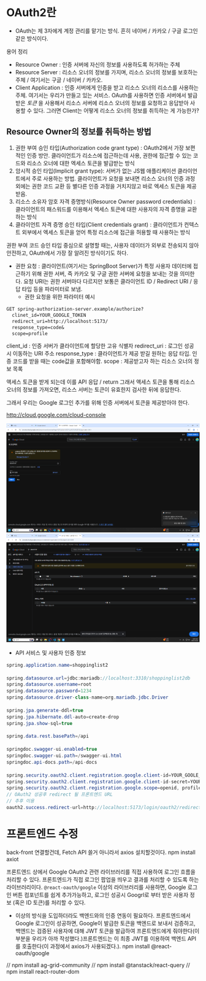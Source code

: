 # OAuth2란
- OAuth는 제 3자에게 계정 관리를 맡기는 방식. 흔히 네이버 / 카카오 / 구글 로그인 같은 방식이다.

용어 정리
- Resource Owner : 인증 서버에 자신의 정보를 사용하도록 허가하는 주체
- Resource Server : 리소스 오너의 정보를 가지며, 리소스 오너의 정보를 보호하는 주체 / 여기서는 구글 / 네이버 / 카카오.
- Client Application : 인증 서버에게 인증을 받고 리소스 오너의 리소스를 사용하는 주체. 여기서는 우리가 만들고 있는 서비스.
OAuth를 사용하면 인증 서버에서 발급받은 _토큰_ 을 사용해서 리소스 서버에 리소스 오너의 정보를 요청하고 응답받아 사용할 수 있다. 그러면 Client는 어떻게 리소스 오너의 정보를 취득하는 게 가능한가?

## Resource Owner의 정보를 취득하는 방법
1. 권한 부여 승인 타입(Authorization code grant type) : OAuth2에서 가장 보편적인 인증 방안. 클라이언트가 리소스에 접근하는데 사용, 권한에 접근할 수 있는 코드와 리소스 오너에 대한 엑세스 토큰을 발급받는 방식
2. 암시적 승인 타입(Implicit grant type): 서버가 없는 JS웹 애플리케이션 클라이언트에서 주로 사용하는 방법. 클라이언트가 요청을 보내면 리소스 오너의 인증 과정 외에는 권한 코드 교환 등 별다른 인증 과정을 거치지않고 바로 엑세스 토큰을 제공받음.
3. 리소스 소유자 암호 자격 증명방식(Resource Owner password credentials) : 클라이언트의 패스워드를 이용해서 엑세스 토큰에 대한 사용자의 자격 증명을 교환하는 방식
4. 클라이언트 자격 증명 승인 타입(Client credentials grant) : 클라이언트가 컨텍스트 외부에서 엑세스 토큰을 얻어 특정 리소스에 접근을 허용할 때 사용하는 방식

권한 부여 코드 승인 타입 중심으로 설명할 때는, 사용자 데이터가 외부로 전송되지 않아 안전하고, OAuth에서 가장 잘 알려진 방식이기도 하다.
- 권한 요청 : 클라이언트(여기서는 SpringBoot Server)가 특정 사용자 데이터에 접근하기 위해 권한 서버, 즉 카카오 및 구글 권한 서버에 요청을 보내는 것을 의미한다. 요청 URI는 권한 서버마다 다르지만 보통은 클라이언트 ID / Redirect URI / 응답 타입 등을 파라미터로 보냄.
  - 권한 요청을 위한 파라미터 예시

```
GET spring-authorization-server.example/authorize?
  clinet_id=YOUR_GOOGLE_TOKEN
  redirect_uri=http://localhost:5173/
  response_type=code&
  scope=profile
```

client_id : 인증 서버가 클라이언트에 할당한 고유 식별자
redirect_uri : 로그인 성공 시 이동하는 URI 주소
response_type : 클라이언트가 제공 받길 원하는 응답 타입. 인증 코드를 받을 때는 code값을 포함해야함.
scope : 제공받고자 하는 리소스 오너의 정보 목록

액세스 토큰을 받게 되는데 이를 API 응답 / return
그래서 액세스 토큰을 통해 리소스 오너의 정보를 가져오면, 리소스 서버는 토큰이 유효한지 검사한 뒤에 응답한다.

그래서 우리는 Google 로그인 추가를 위해 인증 서버에서 토큰을 제공받아야 한다.

http://cloud.google.com/cloud-console

![alt text](image.png)
![alt text](image-1.png)
- API 서비스 및 사용자 인증 정보

```java
spring.application.name=shoppinglist2

spring.datasource.url=jdbc:mariadb://localhost:3310/shoppinglist2db
spring.datasource.username=root
spring.datasource.password=1234
spring.datasource.driver-class-name=org.mariadb.jdbc.Driver

spring.jpa.generate-ddl=true
spring.jpa.hibernate.ddl-auto=create-drop
spring.jpa.show-sql=true

spring.data.rest.basePath=/api

springdoc.swagger-ui.enabled=true
springdoc.swagger-ui.path=/swagger-ui.html
springdoc.api-docs.path=/api-docs

spring.security.oauth2.client.registration.google.client-id=YOUR_GOOLE_CLIENT_ID
spring.security.oauth2.client.registration.google.client-id-secret=YOUR_SECRET_KEY
spring.security.oauth2.client.registration.google.scope=openid, profile, email
// OAuth2 성공후 redirect 될 프론트엔드 URL
// 추후 이용
oauth2.success.redirect-url=http://localhost:5173/login/oauth2/redirect
```

# 프론트엔드 수정
back-front 연결할건데, Fetch API 쓸거 아니라서 axios 설치할것이다.
npm install axiot

프론트엔드 상에서 Google OAuth2 관련 라이브러리를 직접 사용하여 로그인 흐름을 처리할 수 있다.
프론트엔드가 직접 로그인 팝업을 띄우고 결과를 처리할 수 있도록 하는 라이브러리이다.
`@react-oauth/google`
이상의 라이브러리를 사용하면, Google 로그인 버튼 컴포넌트를 쉽게 추가가능하고, 로그인 성공시 Googrl로 부터 받은 사용자 정보 (혹은 ID 토큰)를 처리할 수 있다.

- 이상의 방식을 도입하더라도 백엔드와의 인증 연동이 필요하다.
프론트엔드에서 Google 로그인이 성공하면, Google이 발급한 토큰을 백엔드로 보내서 검증하고, 백엔드는 검증된 사용자에 대해 JWT 토큰을 발급하여 프론트엔드에게 줘야한다(이 부분을 우리가 아까 작성했다.)프론트엔드는 이 최종 JWT를 이용하여 백엔드 API를 호출한다(이 과정에서 axios가 사용되겠다.).
npm install @react-oauth/google

// npm install ag-grid-community
// npm install @tanstack/react-query
// npm install react-router-dom
